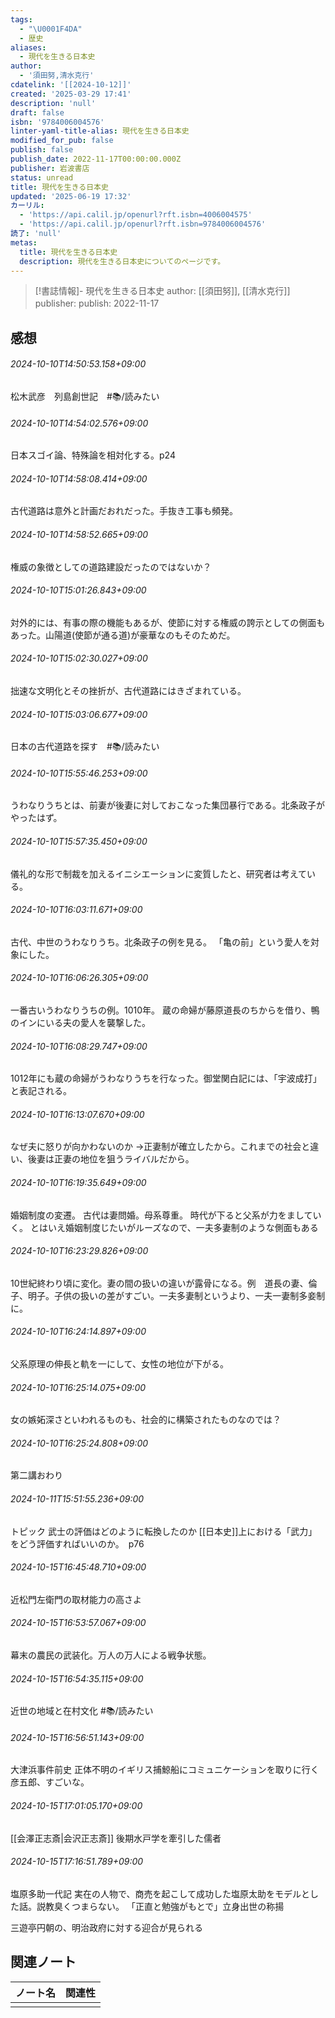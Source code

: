 ```yaml
---
tags:
  - "\U0001F4DA"
  - 歴史
aliases:
  - 現代を生きる日本史
author:
  - '須田努,清水克行'
cdatelink: '[[2024-10-12]]'
created: '2025-03-29 17:41'
description: 'null'
draft: false
isbn: '9784006004576'
linter-yaml-title-alias: 現代を生きる日本史
modified_for_pub: false
publish: false
publish_date: 2022-11-17T00:00:00.000Z
publisher: 岩波書店
status: unread
title: 現代を生きる日本史
updated: '2025-06-19 17:32'
カーリル:
  - 'https://api.calil.jp/openurl?rft.isbn=4006004575'
  - 'https://api.calil.jp/openurl?rft.isbn=9784006004576'
読了: 'null'
metas:
  title: 現代を生きる日本史
  description: 現代を生きる日本史についてのページです。
---
```

> [!書誌情報]-
>  現代を生きる日本史
>  author: [[須田努]], [[清水克行]]
>  publisher: 
>  publish: 2022-11-17 
　
## 感想
###### 2024-10-10T14:50:53.158+09:00

松木武彦　列島創世記　#📚/読みたい 


###### 2024-10-10T14:54:02.576+09:00

日本スゴイ論、特殊論を相対化する。p24

###### 2024-10-10T14:58:08.414+09:00

古代道路は意外と計画だおれだった。手抜き工事も頻発。

###### 2024-10-10T14:58:52.665+09:00

権威の象徴としての道路建設だったのではないか？

###### 2024-10-10T15:01:26.843+09:00

対外的には、有事の際の機能もあるが、使節に対する権威の誇示としての側面もあった。山陽道(使節が通る道)が豪華なのもそのためだ。

###### 2024-10-10T15:02:30.027+09:00

拙速な文明化とその挫折が、古代道路にはきざまれている。

###### 2024-10-10T15:03:06.677+09:00

日本の古代道路を探す　#📚/読みたい

###### 2024-10-10T15:55:46.253+09:00

うわなりうちとは、前妻が後妻に対しておこなった集団暴行である。北条政子がやったはず。


###### 2024-10-10T15:57:35.450+09:00

儀礼的な形で制裁を加えるイニシエーションに変質したと、研究者は考えている。
###### 2024-10-10T16:03:11.671+09:00

古代、中世のうわなりうち。北条政子の例を見る。
「亀の前」という愛人を対象にした。

###### 2024-10-10T16:06:26.305+09:00

一番古いうわなりうちの例。1010年。
蔵の命婦が藤原道長のちからを借り、鴨のインにいる夫の愛人を襲撃した。

###### 2024-10-10T16:08:29.747+09:00

1012年にも蔵の命婦がうわなりうちを行なった。御堂関白記には、「宇波成打」と表記される。

###### 2024-10-10T16:13:07.670+09:00

なぜ夫に怒りが向かわないのか
→正妻制が確立したから。これまでの社会と違い、後妻は正妻の地位を狙うライバルだから。
###### 2024-10-10T16:19:35.649+09:00

婚姻制度の変遷。
古代は妻問婚。母系尊重。
時代が下ると父系が力をましていく。
とはいえ婚姻制度じたいがルーズなので、一夫多妻制のような側面もある

###### 2024-10-10T16:23:29.826+09:00

10世紀終わり頃に変化。妻の間の扱いの違いが露骨になる。例　道長の妻、倫子、明子。子供の扱いの差がすごい。一夫多妻制というより、一夫一妻制多妾制に。

###### 2024-10-10T16:24:14.897+09:00

父系原理の伸長と軌を一にして、女性の地位が下がる。

###### 2024-10-10T16:25:14.075+09:00

女の嫉妬深さといわれるものも、社会的に構築されたものなのでは？

###### 2024-10-10T16:25:24.808+09:00

第二講おわり
###### 2024-10-11T15:51:55.236+09:00

トピック
武士の評価はどのように転換したのか
[[日本史]]上における「武力」をどう評価すればいいのか。　p76
###### 2024-10-15T16:45:48.710+09:00

近松門左衛門の取材能力の高さよ

###### 2024-10-15T16:53:57.067+09:00

幕末の農民の武装化。万人の万人による戦争状態。


###### 2024-10-15T16:54:35.115+09:00

近世の地域と在村文化
#📚/読みたい

###### 2024-10-15T16:56:51.143+09:00

大津浜事件前史
正体不明のイギリス捕鯨船にコミュニケーションを取りに行く彦五郎、すごいな。

###### 2024-10-15T17:01:05.170+09:00

[[会澤正志斎|会沢正志斎]]
後期水戸学を牽引した儒者

###### 2024-10-15T17:16:51.789+09:00

塩原多助一代記
実在の人物で、商売を起こして成功した塩原太助をモデルとした話。説教臭くつまらない。
「正直と勉強がもとで」立身出世の称揚

三遊亭円朝の、明治政府に対する迎合が見られる


## 関連ノート
| ノート名 | 関連性 |
| ---- | --- |
|      |     |
